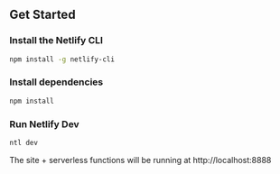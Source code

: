 ## Get Started

### Install the Netlify CLI

```bash
npm install -g netlify-cli

```

### Install dependencies

```bash
npm install
```

### Run Netlify Dev

```bash
ntl dev
```

The site + serverless functions will be running at http://localhost:8888
